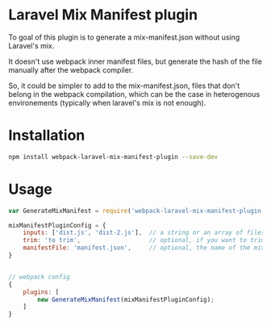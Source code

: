 # Laravel Mix Manifest plugin

To goal of this plugin is to generate a mix-manifest.json
without using Laravel's mix.

It doesn't use webpack inner manifest files, but generate the hash
of the file manually after the webpack compiler.

So, it could be simpler to add to the mix-manifest.json, files
that don't belong in the webpack compilation, which can be
the case in heterogenous environements (typically when laravel's mix
is not enough).

# Installation

```bash
npm install webpack-laravel-mix-manifest-plugin --save-dev
```

# Usage

```js
var GenerateMixManifest = require('webpack-laravel-mix-manifest-plugin');

mixManifestPluginConfig = {
    inputs: ['dist.js', 'dist-2.js'],  // a string or an array of files to be shown in the manifest
    trim: 'to trim',                   // optional, if you want to trim a part of filename in output
    manifestFile: 'manifest.json',     // optional, the name of the mix manifest file. By default 'mix-manifest.json'
}


// webpack config
{
    plugins: [
        new GenerateMixManifest(mixManifestPluginConfig);
    ]
}
```
